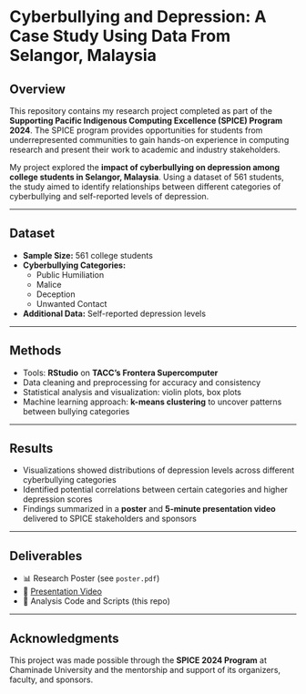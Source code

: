 # Cyberbullying and Depression: A Case Study Using Data From Selangor, Malaysia

## Overview
This repository contains my research project completed as part of the **Supporting Pacific Indigenous Computing Excellence (SPICE) Program 2024**. The SPICE program provides opportunities for students from underrepresented communities to gain hands-on experience in computing research and present their work to academic and industry stakeholders.

My project explored the **impact of cyberbullying on depression among college students in Selangor, Malaysia**. Using a dataset of 561 students, the study aimed to identify relationships between different categories of cyberbullying and self-reported levels of depression.

---

## Dataset
- **Sample Size:** 561 college students  
- **Cyberbullying Categories:**  
  - Public Humiliation  
  - Malice  
  - Deception  
  - Unwanted Contact  
- **Additional Data:** Self-reported depression levels  

---

## Methods
- Tools: **RStudio** on **TACC’s Frontera Supercomputer**  
- Data cleaning and preprocessing for accuracy and consistency  
- Statistical analysis and visualization: violin plots, box plots  
- Machine learning approach: **k-means clustering** to uncover patterns between bullying categories  

---

## Results
- Visualizations showed distributions of depression levels across different cyberbullying categories  
- Identified potential correlations between certain categories and higher depression scores  
- Findings summarized in a **poster** and **5-minute presentation video** delivered to SPICE stakeholders and sponsors  

---

## Deliverables
- 📊 Research Poster (see `poster.pdf`)  
- 🎥 [Presentation Video](https://drive.google.com/file/d/1ah557uDLsN1IanbKBJYXB4p59FL_bwmq/view?usp=sharing)  
- 📂 Analysis Code and Scripts (this repo)  

---

## Acknowledgments
This project was made possible through the **SPICE 2024 Program** at Chaminade University and the mentorship and support of its organizers, faculty, and sponsors.  
